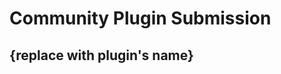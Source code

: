 <!-- 
_[Please make sure you have read the submission guidelines before posting an PR](https://github.com/nrwl/nx/blob/master/CONTRIBUTING.md#submit-pr)_

# Community Plugin Submission

Thanks for submitting your Nx Plugin to our community plugins list. Make sure to follow these steps to ensure that your PR is approved in a timely manner.

## Plugin Requirements

Before you submit your plugin to be listed in our registry, it needs to meet the following requirements:
- Run some kind of automated e2e tests in your repository
- Include `@nx/devkit` as a `dependency` in the plugin's `package.json`
- List a `repository.url` in the plugin's `package.json`

i.e.

```
{
  "repository": {
    "type": "git",
    "url": "https://github.com/nrwl/nx.git",
    "directory": "packages/web"
  }
}
```

Note: We reserve the right to remove unmaintained plugins from the registry.  If the plugins become maintained again, they can be resubmitted to the registry.

## Steps to Submit Your Plugin
- Use the following commit message template: `chore(core): nx plugin submission [PLUGIN_NAME]`
- Update the `community/approved-plugins.json` file with a new entry for your plugin that includes `name`, `url`, `description`:

Example:

```json
// community/approved-plugins.json

[{
    "name": "@community/plugin",
    "url": "https://github.com/community/plugin",
    "description": "This plugin provides the following capabilities."
}]
```

Once merged, your plugin will be available when running the `nx list` command, and will also be available in the Plugin Registry on [nx.dev](https://nx.dev/plugin-registry)
-->

# Community Plugin Submission

## {replace with plugin's name}

<!-- 
Describe what your plugin is and what is its goal or issues it addresses.  If you don't provide a description, we will not merge your PR.
Is it focused on a technology, tooling or behaviour? Does the plugin provide generators, executors or graph support?
Do you know who is already using the plugin? Mention who is the author of the plugin.
-->

